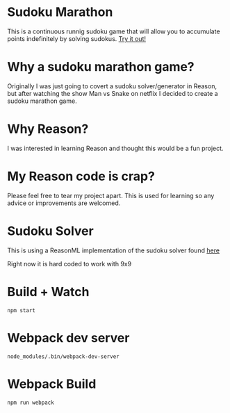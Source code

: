 # Sudoku Marathon

This is a continuous runnig sudoku game that will allow you to accumulate points indefinitely by solving sudokus.
[Try it out!](http://aws-website-sudoku-marathon-3akgc.s3-website-us-east-1.amazonaws.com/)

# Why a sudoku marathon game?

Originally I was just going to covert a sudoku solver/generator in Reason, but after watching the show Man vs Snake on netflix I decided to create a sudoku marathon game.

# Why Reason?

I was interested in learning Reason and thought this would be a fun project.

# My Reason code is crap?

Please feel free to tear my project apart.  This is used for learning so any advice or improvements are welcomed.

# Sudoku Solver

This is using a ReasonML implementation of the sudoku solver found [here](http://www.emanueleferonato.com/2015/06/23/pure-javascript-sudoku-generatorsolver/)

Right now it is hard coded to work with 9x9

# Build + Watch

```
npm start
```

# Webpack dev server

```
node_modules/.bin/webpack-dev-server
```

# Webpack Build

```
npm run webpack
```
